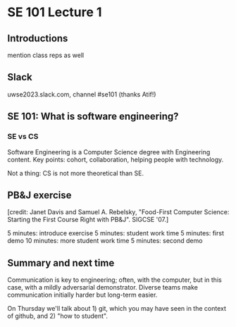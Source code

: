 # SE 101 Lecture 1

## Introductions

mention class reps as well

## Slack

uwse2023.slack.com, channel #se101 (thanks Atif!)

## SE 101: What is software engineering?

### SE vs CS

Software Engineering is a Computer Science degree with Engineering content.
Key points: cohort, collaboration, helping people with technology.

Not a thing: CS is not more theoretical than SE.

## PB&J exercise

[credit: Janet Davis and Samuel A. Rebelsky, "Food-First Computer Science: Starting the First Course Right with PB&J". SIGCSE '07.]

5 minutes: introduce exercise
5 minutes: student work time
5 minutes: first demo
10 minutes: more student work time
5 minutes: second demo

## Summary and next time

Communication is key to engineering; often, with the computer, but in
this case, with a mildly adversarial demonstrator. Diverse teams make
communication initially harder but long-term easier.

On Thursday we'll talk about 1) git, which you may have seen in the context of
github, and 2) "how to student".

